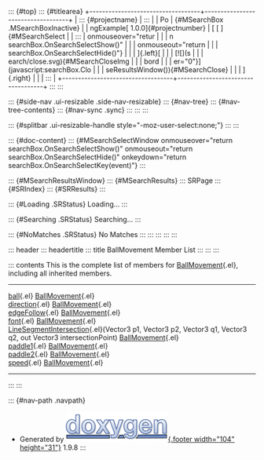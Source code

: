 ::: {#top}
::: {#titlearea}
+-----------------------------------+-----------------------------------+
| ::: {#projectname}                | :::                               |
| Po                                | {#MSearchBox .MSearchBoxInactive} |
| ngExample[ 1.0.0]{#projectnumber} | [ [ ]{#MSearchSelect              |
| :::                               | onmouseover="retur                |
|                                   | n searchBox.OnSearchSelectShow()" |
|                                   | onmouseout="return                |
|                                   |  searchBox.OnSearchSelectHide()"} |
|                                   | ]{.left}[                         |
|                                   | [![](s                            |
|                                   | earch/close.svg){#MSearchCloseImg |
|                                   | bord                              |
|                                   | er="0"}](javascript:searchBox.Clo |
|                                   | seResultsWindow()){#MSearchClose} |
|                                   | ]{.right}                         |
|                                   | :::                               |
+-----------------------------------+-----------------------------------+
:::
:::

::: {#side-nav .ui-resizable .side-nav-resizable}
::: {#nav-tree}
::: {#nav-tree-contents}
::: {#nav-sync .sync}
:::
:::
:::

::: {#splitbar .ui-resizable-handle style="-moz-user-select:none;"}
:::
:::

::: {#doc-content}
::: {#MSearchSelectWindow onmouseover="return searchBox.OnSearchSelectShow()" onmouseout="return searchBox.OnSearchSelectHide()" onkeydown="return searchBox.OnSearchSelectKey(event)"}
:::

::: {#MSearchResultsWindow}
::: {#MSearchResults}
::: SRPage
::: {#SRIndex}
::: {#SRResults}
:::

::: {#Loading .SRStatus}
Loading\...
:::

::: {#Searching .SRStatus}
Searching\...
:::

::: {#NoMatches .SRStatus}
No Matches
:::
:::
:::
:::
:::

::: header
::: headertitle
::: title
BallMovement Member List
:::
:::
:::

::: contents
This is the complete list of members for
[BallMovement](class_ball_movement.html){.el}, including all inherited
members.

  --------------------------------------------------------------------------------------------------------------------------------------------------------------------------- ----------------------------------------------- --
  [ball](class_ball_movement.html#ab2657ddd68ebf02876c11212145fcfdb){.el}                                                                                                     [BallMovement](class_ball_movement.html){.el}   
  [direction](class_ball_movement.html#ac6a63f2cbb61ce14dda95621177ee843){.el}                                                                                                [BallMovement](class_ball_movement.html){.el}   
  [edgeFollow](class_ball_movement.html#aa33416010b3040ac39e7b02bfa7aa95a){.el}                                                                                               [BallMovement](class_ball_movement.html){.el}   
  [font](class_ball_movement.html#a5866f553f594be14a85c88de4fcdf36f){.el}                                                                                                     [BallMovement](class_ball_movement.html){.el}   
  [LineSegmentIntersection](class_ball_movement.html#a2c6180a5d985ce8c7c39596ab9e5d9a3){.el}(Vector3 p1, Vector3 p2, Vector3 q1, Vector3 q2, out Vector3 intersectionPoint)   [BallMovement](class_ball_movement.html){.el}   
  [paddle1](class_ball_movement.html#afc7bd1ba11daafd6825473d72337f708){.el}                                                                                                  [BallMovement](class_ball_movement.html){.el}   
  [paddle2](class_ball_movement.html#ae6fbc952b54fb915ac79385d0a55ecc0){.el}                                                                                                  [BallMovement](class_ball_movement.html){.el}   
  [speed](class_ball_movement.html#ae5be514e8f3c1b3af767d5a8627c9277){.el}                                                                                                    [BallMovement](class_ball_movement.html){.el}   
  --------------------------------------------------------------------------------------------------------------------------------------------------------------------------- ----------------------------------------------- --
:::
:::

::: {#nav-path .navpath}
-   Generated by [![doxygen](doxygen.svg){.footer width="104"
    height="31"}](https://www.doxygen.org/index.html) 1.9.8
:::
